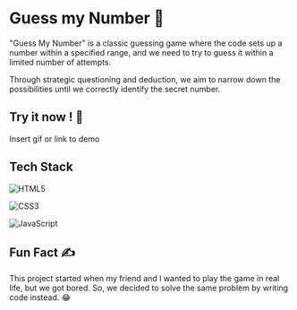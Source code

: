 
# Guess my Number 🤔

"Guess My Number" is a classic guessing game where the code sets up a number within a specified range, and we need to try to guess it within a limited number of attempts. 

Through strategic questioning and deduction, we aim to narrow down the possibilities until we correctly identify the secret number.




## Try it now ! 🚀

Insert gif or link to demo


## Tech Stack

![HTML5](https://img.shields.io/badge/html5-%23E34F26.svg?style=for-the-badge&logo=html5&logoColor=white)

![CSS3](https://img.shields.io/badge/css3-%231572B6.svg?style=for-the-badge&logo=css3&logoColor=white)

![JavaScript](https://img.shields.io/badge/javascript-%23323330.svg?style=for-the-badge&logo=javascript&logoColor=%23F7DF1E)



## Fun Fact ✍️

This project started when my friend and I wanted to play the game in real life, but we got bored. So, we decided to solve the same problem by writing code instead. 😂
